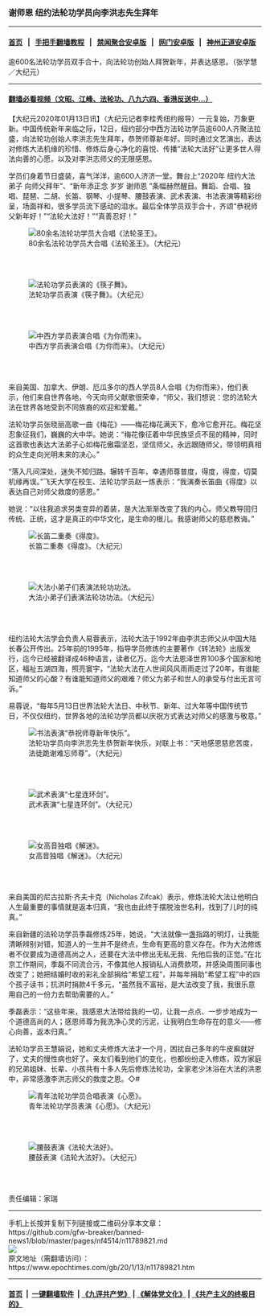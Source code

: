 ### 谢师恩 纽约法轮功学员向李洪志先生拜年
------------------------

#### [首页](https://github.com/gfw-breaker/banned-news1/blob/master/README.md) &nbsp;&nbsp;|&nbsp;&nbsp; [手把手翻墙教程](https://github.com/gfw-breaker/guides/wiki) &nbsp;&nbsp;|&nbsp;&nbsp; [禁闻聚合安卓版](https://github.com/gfw-breaker/bn-android) &nbsp;&nbsp;|&nbsp;&nbsp; [网门安卓版](https://github.com/oGate2/oGate) &nbsp;&nbsp;|&nbsp;&nbsp; [神州正道安卓版](https://github.com/SzzdOgate/update) 



<div><img alt="" class="aligncenter wp-post-image" src="https://i.epochtimes.com/assets/uploads/2020/01/dcff6ab0f5f651d66984b2c03390ee0d-600x400.jpg"/>
<div class="red16 caption">
 逾600名法轮功学员双手合十，向法轮功创始人拜贺新年，并表达感恩。（张学慧／大纪元）
</div>
</div><hr/>

#### [翻墙必看视频（文昭、江峰、法轮功、八九六四、香港反送中...）](http://167.172.214.107/home.html)

<div><p>
 【大纪元2020年01月13日讯】（大纪元记者李桂秀纽约报导）一元复始，万象更新。中国传统新年来临之际，12日，纽约部分中西方法轮功学员逾600人齐聚法拉盛，向法轮功创始人李洪志先生拜年，恭贺师尊新年好。同时通过文艺演出，表达对修炼大法机缘的珍惜、修炼后身心净化的喜悦、传播“法轮大法好”让更多世人得法向善的心愿，以及对李洪志师父的无限感恩。
</p>
<p>
 学员们身着节日盛装，喜气洋洋，逾600人济济一堂。舞台上“2020年
 <ok href="https://www.epochtimes.com/gb/tag/%E7%BA%BD%E7%BA%A6%E5%A4%A7%E6%B3%95%E5%BC%9F%E5%AD%90.html">
  纽约大法弟子
 </ok>
 向师父拜年”、“新年添正念 岁岁
 <ok href="https://www.epochtimes.com/gb/tag/%E8%B0%A2%E5%B8%88%E6%81%A9.html">
  谢师恩
 </ok>
 ”条幅赫然醒目。舞蹈、合唱、独唱、琵琶、二胡、长笛、钢琴、小提琴、腰鼓表演、武术表演、书法表演等精彩纷呈，场面祥和，很多学员流下感动的泪水。最后全体学员双手合十，齐颂“恭祝师父新年好！”“法轮大法好！”“真善忍好！”
</p>
<figure class="wp-caption aligncenter" id="11789841" style="width: 500px">
 <img alt="80余名法轮功学员大合唱《法轮圣王》。" src="http://i.epochtimes.com/assets/uploads/2020/01/e0dec33398cb9faca74343211a48218c-450x300.png"/>
 <br/><figcaption class="wp-caption-text">
  80余名法轮功学员大合唱《法轮圣王》。（大纪元）
 </figcaption><br/>
</figure><br/>
<figure class="wp-caption aligncenter" id="11789840" style="width: 500px">
 <img alt="法轮功学员表演的《筷子舞》。" src="http://i.epochtimes.com/assets/uploads/2020/01/ec2873e4d5c163d14c2f8962ea074501-450x300.png"/>
 <br/><figcaption class="wp-caption-text">
  法轮功学员表演《筷子舞》。（大纪元）
 </figcaption><br/>
</figure><br/>
<figure class="wp-caption aligncenter" id="11789837" style="width: 500px">
 <img alt="中西方学员表演合唱《为你而来》。" src="http://i.epochtimes.com/assets/uploads/2020/01/e15c6a22971fc7287eb5b37c03ab42a3-450x300.png"/>
 <br/><figcaption class="wp-caption-text">
  中西方学员表演合唱《为你而来》。（大纪元）
 </figcaption><br/>
</figure><br/>
<p>
 来自美国、加拿大、伊朗、厄瓜多尔的西人学员8人合唱《为你而来》，他们表示，他们来自世界各地，今天向师父献歌很荣幸，“师父，我们想说：您的法轮大法在世界各地受到不同族裔的欢迎和爱戴。”
</p>
<p>
 法轮功学员张晓丽高歌一曲《梅花》——梅花梅花满天下，愈冷它愈开花。梅花坚忍象征我们，巍巍的大中华。她说：“梅花像征着中华民族坚贞不屈的精神，同时这首歌也表达大法弟子心如梅花傲霜坚忍，坚信师父，永远跟随师父，带领明真相的众生走向光明未来的决心。”
</p>
<p>
 “落入凡间深处，迷失不知归路。辗转千百年，幸遇师尊普度，得度，得度，切莫机缘再误。”飞天大学在校生、法轮功学员赵一炼表示：“我演奏长笛曲《得度》以表达自己对师父救度的感恩。”
</p>
<p>
 她说：“以往我追求另类变异的着装，是大法渐渐改变了我的内心。师父教导回归传统、正统，这才是真正的中华文化，是生命的根儿。我感谢师父的慈悲教诲。”
</p>
<figure class="wp-caption aligncenter" id="11789836" style="width: 500px">
 <img alt="长笛二重奏《得度》。" src="http://i.epochtimes.com/assets/uploads/2020/01/f20e7cb144bb09d5fd723ddee055b469-450x300.png"/>
 <br/><figcaption class="wp-caption-text">
  长笛二重奏《得度》。（大纪元）
 </figcaption><br/>
</figure><br/>
<figure class="wp-caption aligncenter" id="11789835" style="width: 500px">
 <img alt="大法小弟子们表演法轮功功法。" src="http://i.epochtimes.com/assets/uploads/2020/01/2462919262c43827be4386e2086213aa-450x300.png"/>
 <br/><figcaption class="wp-caption-text">
  大法小弟子们表演法轮功功法。（大纪元）
 </figcaption><br/>
</figure><br/>
<p>
 纽约法轮大法学会负责人易蓉表示，法轮大法于1992年由李洪志师父从中国大陆长春公开传出。25年前的1995年，指导学员修炼的主要著作《转法轮》出版发行，迄今已经被翻译成46种语言，读者亿万。迄今大法恩泽世界100多个国家和地区，福祉五湖四海，照亮寰宇，“法轮大法在人世间风风雨雨走过了20年，有谁能知道师父的心酸？有谁能知道师父的艰难？师父为弟子和世人的承受与付出无言可诉。”
</p>
<p>
 易蓉说，“每年5月13日世界法轮大法日、中秋节、新年、过大年等中国传统节日，不仅仅纽约，世界各地的法轮功学员都以庆祝方式表达对师父的感激与敬意。”
</p>
<p>
</p>
<figure class="wp-caption aligncenter" id="11789833" style="width: 500px">
 <img alt="书法表演“恭祝师尊新年快乐”。" src="http://i.epochtimes.com/assets/uploads/2020/01/cda918f9743e990a8e4491f3e0f7cc25-450x300.jpg"/>
 <br/><figcaption class="wp-caption-text">
  法轮功学员向李洪志先生恭贺新年快乐，对联上书：“天地感恩慈悲苦度，
  <br/>
  法徒跪谢难忘师尊”。（大纪元）
 </figcaption><br/>
</figure><br/>
<figure class="wp-caption aligncenter" id="11789830" style="width: 500px">
 <img alt="武术表演“七星连环剑”。" src="http://i.epochtimes.com/assets/uploads/2020/01/646144e5a32d560241fe5c5cf66eb6d5-450x300.png"/>
 <br/><figcaption class="wp-caption-text">
  武术表演“七星连环剑”。（大纪元）
 </figcaption><br/>
</figure><br/>
<figure class="wp-caption aligncenter" id="11789829" style="width: 500px">
 <img alt="女高音独唱《解迷》。" src="http://i.epochtimes.com/assets/uploads/2020/01/4f712c7d65232f9494549462e753224f-450x338.jpg"/>
 <br/><figcaption class="wp-caption-text">
  女高音独唱《解迷》。（大纪元）
 </figcaption><br/>
</figure><br/>
<p>
 来自美国的尼古拉斯·齐夫卡克（Nicholas Zifcak）表示，修炼法轮大法让他明白人生最重要的事情就是返本归真，“我也由此终于摆脱浊世名利，找到了儿时的纯真。”
</p>
<p>
 来自新疆的法轮功学员季磊修炼25年，她说，“大法就像一盏指路的明灯，让我能清晰辨别对错，知道人的一生并不是终点，生命有更高的意义存在。作为大法修炼者不仅要成为道德高尚之人，还要在大法中修出无私无我、先他后我的正觉。”在北京工作期间，季磊不同流合污，不像其他人报销私人消费款项，并感染周围同事也改变了；她把结婚时收的彩礼全部捐给“希望工程”，并每年捐助“希望工程”中的四个孩子读书；抗洪时捐款4千多元，“虽然我不富裕，是大法改变了我，我很乐意用自己的一份力去帮助需要的人。”
</p>
<p>
 季磊表示：“这些年来，我感恩大法带给我的一切，让我一点点、一步步地成为一个道德高尚的人；感恩师尊为我洗净心灵的污泥，让我明白生命存在的意义——修心向善，返本归真。”
</p>
<p>
 法轮功学员王慧娟说，她和丈夫修炼大法才一个月，困扰自己多年的牛皮癣就好了，丈夫的慢性病也好了。亲友们看到他们的变化，也都纷纷走入修炼，双方家庭的兄弟姐妹、长辈、小孩共有十多人先后修炼法轮功，全家老少沐浴在大法的洪恩中，非常感激李洪志师父的救度之恩。◇#
</p>
<figure class="wp-caption aligncenter" id="11789826" style="width: 500px">
 <img alt="青年法轮功学员合唱表演《心愿》。" src="http://i.epochtimes.com/assets/uploads/2020/01/ab751777ea7a2db54da36381b1737fc7-450x300.png"/>
 <br/><figcaption class="wp-caption-text">
  青年法轮功学员表演《心愿》。（大纪元）
 </figcaption><br/>
</figure><br/>
<figure class="wp-caption aligncenter" id="11789824" style="width: 500px">
 <img alt="腰鼓表演《法轮大法好》。" src="http://i.epochtimes.com/assets/uploads/2020/01/6844152803b76f3fec35bcedfac6d877-450x300.png"/>
 <br/><figcaption class="wp-caption-text">
  腰鼓表演《法轮大法好》。（大纪元）
 </figcaption><br/>
</figure><br/>
<p>
 责任编辑：家瑞
</p>
</div>
<hr/>
手机上长按并复制下列链接或二维码分享本文章：<br/>
https://github.com/gfw-breaker/banned-news1/blob/master/pages/nf4514/n11789821.md <br/>
<a href='https://github.com/gfw-breaker/banned-news1/blob/master/pages/nf4514/n11789821.md'><img src='https://github.com/gfw-breaker/banned-news1/blob/master/pages/nf4514/n11789821.md.png'/></a> <br/>
原文地址（需翻墙访问）：https://www.epochtimes.com/gb/20/1/13/n11789821.htm


------------------------
#### [首页](https://github.com/gfw-breaker/banned-news1/blob/master/README.md) &nbsp;|&nbsp; [一键翻墙软件](https://github.com/gfw-breaker/nogfw/blob/master/README.md) &nbsp;| [《九评共产党》](https://github.com/gfw-breaker/9ping.md/blob/master/README.md#九评之一评共产党是什么) | [《解体党文化》](https://github.com/gfw-breaker/jtdwh.md/blob/master/README.md) | [《共产主义的终极目的》](https://github.com/gfw-breaker/gczydzjmd.md/blob/master/README.md)


<img src='http://gfw-breaker.win/banned-news/pages/nf4514/n11789821.md' width='0px' height='0px'/>